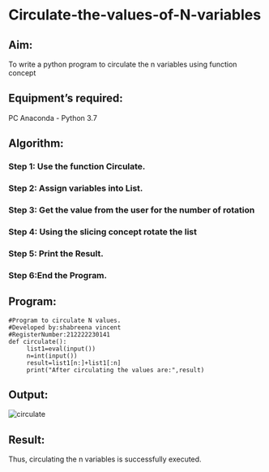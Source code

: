 # Circulate-the-values-of-N-variables
## Aim:
To write a python program to circulate the n variables using function concept
## Equipment’s required:
PC
Anaconda - Python 3.7
## Algorithm: 
### Step 1: Use the function Circulate.
### Step 2: Assign variables into List.
### Step 3: Get the value from the user for the number of rotation
### Step 4: Using the slicing concept rotate the list
### Step 5: Print the Result.
### Step 6:End the Program.
## Program:
```
#Program to circulate N values.
#Developed by:shabreena vincent
#RegisterNumber:212222230141
def circulate():
     list1=eval(input())
     n=int(input())
     result=list1[n:]+list1[:n]
     print("After circulating the values are:",result)
```
## Output:
![circulate](https://user-images.githubusercontent.com/119475721/226651795-4dfaf0c8-3b83-4602-8459-8f66d50ed3fc.png)





## Result:
Thus, circulating the n variables is successfully executed.
